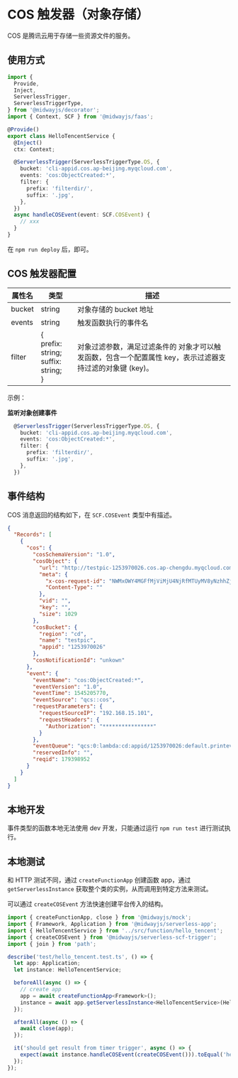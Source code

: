 # COS 触发器（对象存储）

COS 是腾讯云用于存储一些资源文件的服务。

## 使用方式

```typescript
import {
  Provide,
  Inject,
  ServerlessTrigger,
  ServerlessTriggerType,
} from '@midwayjs/decorator';
import { Context, SCF } from '@midwayjs/faas';

@Provide()
export class HelloTencentService {
  @Inject()
  ctx: Context;

  @ServerlessTrigger(ServerlessTriggerType.OS, {
    bucket: 'cli-appid.cos.ap-beijing.myqcloud.com',
    events: 'cos:ObjectCreated:*',
    filter: {
      prefix: 'filterdir/',
      suffix: '.jpg',
    },
  })
  async handleCOSEvent(event: SCF.COSEvent) {
    // xxx
  }
}
```

在 `npm run deploy` 后，即可。

## COS 触发器配置

| 属性名 | 类型   | 描述                   |
| ------ | ------ | ---------------------- |
| bucket | string | 对象存储的 bucket 地址 |
| events | string | 触发函数执行的事件名   |
| filter | {<br />prefix: string;<br/>   suffix: string;<br/> } |对象过滤参数，满足过滤条件的 对象才可以触发函数，包含一个配置属性 key，表示过滤器支持过滤的对象键 (key)。|



示例：

**监听对象创建事件**

```typescript
  @ServerlessTrigger(ServerlessTriggerType.OS, {
    bucket: 'cli-appid.cos.ap-beijing.myqcloud.com',
    events: 'cos:ObjectCreated:*',
    filter: {
      prefix: 'filterdir/',
      suffix: '.jpg',
    },
  })
```

## 事件结构

COS 消息返回的结构如下，在 `SCF.COSEvent` 类型中有描述。

```json
{
  "Records": [
    {
      "cos": {
        "cosSchemaVersion": "1.0",
        "cosObject": {
          "url": "http://testpic-1253970026.cos.ap-chengdu.myqcloud.com/testfile",
          "meta": {
            "x-cos-request-id": "NWMxOWY4MGFfMjViMjU4NjRfMTUyMV8yNzhhZjM=",
            "Content-Type": ""
          },
          "vid": "",
          "key": "",
          "size": 1029
        },
        "cosBucket": {
          "region": "cd",
          "name": "testpic",
          "appid": "1253970026"
        },
        "cosNotificationId": "unkown"
      },
      "event": {
        "eventName": "cos:ObjectCreated:*",
        "eventVersion": "1.0",
        "eventTime": 1545205770,
        "eventSource": "qcs::cos",
        "requestParameters": {
          "requestSourceIP": "192.168.15.101",
          "requestHeaders": {
            "Authorization": "****************"
          }
        },
        "eventQueue": "qcs:0:lambda:cd:appid/1253970026:default.printevent.$LATEST",
        "reservedInfo": "",
        "reqid": 179398952
      }
    }
  ]
}
```

## 本地开发

事件类型的函数本地无法使用 dev 开发，只能通过运行 `npm run test` 进行测试执行。

## 本地测试

和 HTTP 测试不同，通过 `createFunctionApp` 创建函数 app，通过 `getServerlessInstance` 获取整个类的实例，从而调用到特定方法来测试。

可以通过 `createCOSEvent` 方法快速创建平台传入的结构。

```typescript
import { createFunctionApp, close } from '@midwayjs/mock';
import { Framework, Application } from '@midwayjs/serverless-app';
import { HelloTencentService } from '../src/function/hello_tencent';
import { createCOSEvent } from '@midwayjs/serverless-scf-trigger';
import { join } from 'path';

describe('test/hello_tencent.test.ts', () => {
  let app: Application;
  let instance: HelloTencentService;

  beforeAll(async () => {
    // create app
    app = await createFunctionApp<Framework>();
    instance = await app.getServerlessInstance<HelloTencentService>(HelloTencentService);
  });

  afterAll(async () => {
    await close(app);
  });

  it('should get result from timer trigger', async () => {
    expect(await instance.handleCOSEvent(createCOSEvent())).toEqual('hello world');
  });
});
```
